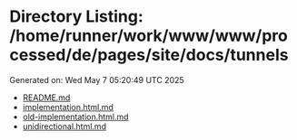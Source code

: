 # Directory Listing: /home/runner/work/www/www/processed/de/pages/site/docs/tunnels
Generated on: Wed May  7 05:20:49 UTC 2025

- [README.md](README.md)
- [implementation.html.md](implementation.html.md)
- [old-implementation.html.md](old-implementation.html.md)
- [unidirectional.html.md](unidirectional.html.md)
